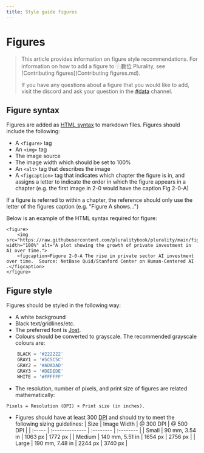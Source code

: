 ```yaml
---
title: Style guide figures
---
```

# Figures

> This article provides information on figure style recommendations. For information on how to add a figure to ⿻數位 Plurality, see [Contributing figures](Contributing figures.md).
>
> If you have any questions about a figure that you would like to add, visit the discord and ask your question in the [#data](https://discord.com/channels/1133444567031627846/1212804858457890927) channel.

## Figure syntax

Figures are added as [HTML syntax](https://www.w3schools.com/html/html_images.asp) to markdown files. Figures should include the following:

* A ```<figure>``` tag
* An ```<img>``` tag
* The image source
* The image width which should be set to 100%
* An ```<alt>``` tag that describes the image
* A ```<figcaption>``` tag that indicates which chapter the figure is in, and assigns a letter to indicate the order in which the figure appears in a chapter (e.g. the first image in 2-0 would have the caption Fig 2-0-A)

If a figure is referred to within a chapter, the reference should only use the letter of the figures caption (e.g. "Figure A shows...")

Below is an example of the HTML syntax required for figure:

```
<figure>
    <img src="https://raw.githubusercontent.com/pluralitybook/plurality/main/figs/private.png" width="100%" alt="A plot showing the growth of private investment in AI over time.">
    <figcaption>Figure 2-0-A The rise in private sector AI investment over time.  Source: NetBase Quid/Stanford Center on Human-Centered AI .</figcaption>
</figure>
```

## Figure style

Figures should be styled in the following way:

* A white background 
* Black text/gridlines/etc.
* The preferred font is [Jost](https://fonts.google.com/specimen/Jost). 
* Colours should be converted to grayscale. The recommended grayscale colours are:
```python
	BLACK = '#222222'
	GRAY1 = '#5C5C5C'
	GRAY2 = '#ADADAD'
	GRAY3 = '#DEDEDE'
	WHITE = '#FFFFFF'
```
* The resolution, number of pixels, and print size of figures are related mathematically:
```
Pixels = Resolution (DPI) × Print size (in inches). 
```
* Figures should have at least 300 [DPI](https://en.wikipedia.org/wiki/Dots_per_inch) and should try to meet the following sizing guidelines:
| Size   | Image Width     | @ 300 DPI | @ 500 DPI |
| :----- | :-------------- | :-------- | :-------- |
| Small  | 90 mm, 3.54 in  | 1063 px   | 1772 px   |
| Medium | 140 mm, 5.51 in | 1654 px   | 2756 px   |
| Large  | 190 mm, 7.48 in | 2244 px   | 3740 px   |